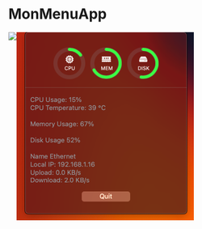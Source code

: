 # MonMenuApp


<img src="https://raw.githubusercontent.com/dogukangokova/dogukangokova.github.io/gh-pages/images/MonMenuIcon.png" align="left" />
<img src="https://raw.githubusercontent.com/dogukangokova/MonMenuApp/main/Screenshot1.png" align="left" />

